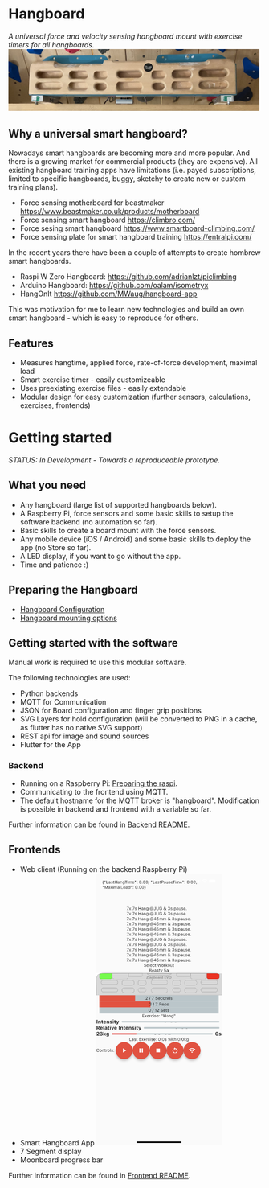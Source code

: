 # Hangboard 
*A universal force and velocity sensing hangboard mount with exercise timers for all hangboards.*
<img src="./boards/board_mount/smart_hangboard_v2.png" alt="Prototype" width="500"/>

## Why a universal smart hangboard?
Nowadays smart hangboards are becoming more and more popular. And there is a growing market for commercial
products (they are expensive).
All existing hangboard training apps have limitations (i.e. payed subscriptions,
limited to specific hangboards, buggy, sketchy to create new or custom training plans). 
+ Force sensing motherboard for beastmaker https://www.beastmaker.co.uk/products/motherboard
+ Force sensing smart hangboard https://climbro.com/
+ Force sesing smart hangboard https://www.smartboard-climbing.com/ 
+ Force sensing plate for smart hangboard training https://entralpi.com/ 

In the recent years
there have been a couple of attempts to create hombrew smart hangboards.
+ Raspi W Zero Hangboard: https://github.com/adrianlzt/piclimbing
+ Arduino Hangboard: https://github.com/oalam/isometryx 
+ HangOnIt https://github.com/MWaug/hangboard-app

This was motivation for me to learn new technologies and build an own smart hangboard - which is easy to reproduce for others.

## Features
- Measures hangtime, applied force, rate-of-force development, maximal load 
- Smart exercise timer - easily customizeable
- Uses preexisting exercise files - easily extendable
- Modular design for easy customization (further sensors, calculations, exercises, frontends)

# Getting started
*STATUS: In Development - Towards a reproduceable prototype.*

## What you need
- Any hangboard (large list of supported hangboards below).
- A Raspberry Pi, force sensors and some basic skills to setup the software backend (no automation so far).
- Basic skills to create a board mount with the force sensors.
- Any mobile device (iOS / Android) and some basic skills to deploy the app (no Store so far).
- A LED display, if you want to go without the app.
- Time and patience :)

## Preparing the Hangboard
+ [Hangboard Configuration](boards/README.md)
+ [Hangboard mounting options](boards/board_mount/README.md)

## Getting started with the software
Manual work is required to use this modular software. 

The following technologies are used:
- Python backends
- MQTT for Communication 
- JSON for Board configuration and finger grip positions
- SVG Layers for hold configuration (will be converted to PNG in a cache, as flutter has no native SVG support)
- REST api for image and sound sources
- Flutter for the App

### Backend
- Running on a Raspberry Pi: [Preparing the raspi](./doc/raspi/README.md).
- Communicating to the frontend using MQTT.
- The default hostname for the MQTT broker is "hangboard". Modification is possible in backend and frontend with a variable so far.

Further information can be found in [Backend README](./backend/README.md).

## Frontends
+ Web client (Running on the backend Raspberry Pi)
+ Smart Hangboard App <img src="./frontend/flutter_hangboard/doc/app_screenshot.png" alt="Prototype" width="250"/>
+ 7 Segment display 
+ Moonboard progress bar

Further information can be found in [Frontend README](./frontend/README.md).
